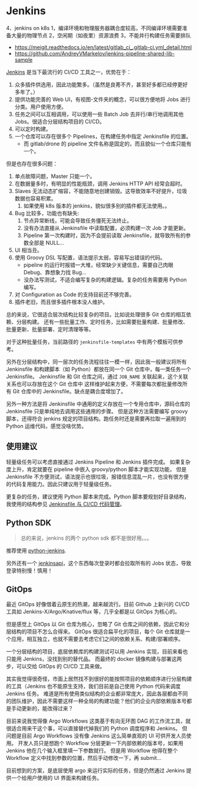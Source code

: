 # Jenkins


4、jenkins on k8s
  1，编译环境和物理服务器耦合度较高，不同编译环境需要准备大量的物理节点
  2，空闲期（如夜里）资源浪费
  3，不能并行构建任务需要排队

- https://meigit.readthedocs.io/en/latest/gitlab_ci_.gitlab-ci.yml_detail.html
- https://github.com/AndreyVMarkelov/jenkins-pipeline-shared-lib-sample


[Jenkins](https://www.jenkins.io/zh/doc/) 是当下最流行的 CI/CD 工具之一，优势在于：

1. 众多插件供选用，因此功能繁多。（虽然是良莠不齐，甚至好多都已经停更好多年了。）
2. 提供功能完善的 Web UI，有视图-文件夹的概念，可以很方便地将 Jobs 进行分类。用户使用方便。
3. 任务之间可以互相调用，可以使用一些 Batch Job 去并行/串行地调用其他 Jobs。很适合分层结构项目的 CI/CD。
4. 可以定时构建。
5. 一个仓库可以存在很多个 Pipelines，在构建任务中指定 Jenkinsfile 的位置。
   - 而 gitlab/drone 的 pipeline 文件名称是固定的，而且貌似一个仓库只能有一个。

但是也存在很多问题：

1. 单点故障问题，Master 只能一个。
2. 在数据量多时，有明显的性能瓶颈，调用 Jenkins HTTP API 经常会超时。
3. Slaves 无法动态扩缩容，不能随意地创建销毁。这导致效率不好提升，垃圾数据也容易积累。
   1. 如果使用 k8s 版本的 jenkins，貌似很多别的插件都无法使用。。
4. Bug 比较多，功能也有缺失: 
   1. 节点异常断线，可能会导致任务僵死无法终止。
   2. 没有办法直接从 Jenkinsfile 中读取配置，必须构建一次 Job 才能更新。
   3. Pipeline 第一次构建时，因为不会提前读取 Jenkinsfile，就导致所有的参数全部是 NULL...
5. UI 相当丑。
6. 使用 Groovy DSL 写配置，语法提示太弱，容易写出错误的代码。
    - pipeline 的运行时报错一大堆，经常缺少关键信息，需要自己肉眼 Debug、靠想象力找 Bug...
    - 没办法写测试，不适合编写复杂的构建逻辑。复杂的任务需要用 Python 编写。
7. 对 Configuration as Code 的支持目前还不够完善。
8. 插件老旧，而且很多插件根本没人维护。


总的来说，它很适合层次结构比较复杂的项目。比如说处理很多 Git 仓库的相互依赖、分层构建。
还有一些批量工作、定时任务，比如需要批量构建、批量修改、批量更新、批量部署、定时清理等等。

对于这种批量任务，当前路径的 `jenkinsfile-templates` 中有两个模板可供参考。

另外在分层结构中，同一层次的任务流程往往一模一样，因此我一般建议将所有 Jenkinsfile 和构建脚本（如 Python）都放在同一个 Git 仓库中，每一类任务一个 Jenkinsfile。
Jenkinsfile 和 Git 仓库之间，通过 `JOB_NAME` 关联起来，这个关联关系也可以存放在这个 Git 仓库中
这样维护起来方便，不需要每次都批量修改所有 Git 仓库中的 Jenkinsfile。缺点是耦合度增加了。

另外一种方法是将 Jenkinsfile 中通用的定义存放在一个专用仓库中，源码仓库的 Jenkinsfile 只是单纯地去调用这些通用的步骤。
但是这种方法需要编写 groovy 脚本，还得符合 jenkins 规定的项目结构。跑任务时还是需要再拉取一遍用到的 Python 运维代码，感觉没啥优势。

## 使用建议

轻量级任务可以考虑直接通过 Jenkins Pipeline 和 Jenkins 插件完成。
如果复杂度上升，肯定就要在 pipeline 中嵌入 groovy/python 脚本才能实现功能，
但是 Jenkinsfile 不方便测试，语法提示也很垃圾，报错信息混乱一片，也没有很方便的代码复用能力。因此只建议用于轻量级任务。

更复杂的任务，建议使用 Python 脚本来完成。Python 脚本要规划好目录结构，我使用的结构参见 [Jenkinsfile 与 CI/CD 代码管理](./jenkinsfile-templates/README.md)。

## Python SDK

>总的来说，jenkins 的两个 python sdk 都不是很好用。。。

推荐使用 [python-jenkins](https://pypi.org/project/python-jenkins/).

另外还有一个 [jenkinsapi](https://github.com/pycontribs/jenkinsapi)，这个东西每次登录时都会拉取所有的 Jobs 状态，导致登录特别慢！慎用！

## GitOps

最近 GitOps 好像借着云原生的热潮，越来越流行。目前 Github 上新兴的 CI/CD 工具如 Jenkins-X/Argo/Knative/flux 等，几乎全都是以 GitOps 为核心的。

但是感觉上 GitOps 以 Git 仓库为核心，忽略了 Git 仓库之间的依赖，因此它和分层结构的项目不怎么合得来。
GitOps 很适合扁平化的项目，每个 Git 仓库就是一个应用，相互独立，也就不需要去考虑它们之间的依赖关系、构建/部署顺序。

一个分层结构的项目，底层依赖库的构建测试可以用 Jenkins 实现，目前来看也只能用 Jenkins，没找到别的替代品。
而最终的 docker 镜像构建与部署这两步，可以交给 GitOps 的 CI/CD 工具来做。

其实我觉得很奇怪，市面上居然找不到很好的能按照项目的依赖顺序进行分层构建的工具（Jenkins 也不能原生支持，我们目前是自己使用 Python 代码来调度 Jenkins 任务。
难道是所有使用类似结构的企业都非常庞大，因此各层都由不同的团队维护，因此不需要这样一种全局的构建功能？他们的企业内部依赖版本号都是手动更新的，能改得过来？

目前来说我觉得像 Argo Workflows 这类基于有向无环图 DAG 的工作流工具，就很适合用来干这个事，可以直接替代掉我们的 Python 调度程序和 Jenkins。
但问题是目前 Argo Workflows 没有像 Jenkins 这么简单直观的 UI 可供开发人员使用。
开发人员只是想跑个 Workflow 分层更新一下内部依赖的版本号，如果用 Jenkins 他在几个输入框里填一下参数就行。
但是用 Workflow 他得在整个 Workflow 定义中找到参数的位置，然后手动修改一下，再 submit...

目前想到的方案，是底层使用 argo 来运行实际的任务，但是仍然通过 Jenkins 提供一个给用户使用的 UI 界面来构建任务。